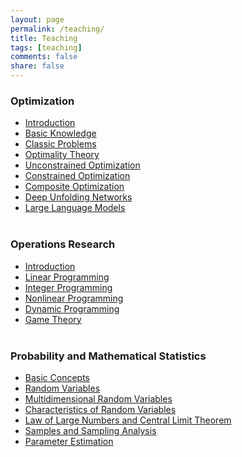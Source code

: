 ```yaml
---
layout: page
permalink: /teaching/
title: Teaching
tags: [teaching]
comments: false
share: false
---
```


### Optimization
- <a href="../teaching/最优化/最优化简介.pdf" class="textlink" target="_blank"> Introduction </a> <br>
- <a href="../teaching/最优化/基础知识.pdf" class="textlink" target="_blank"> Basic Knowledge </a> <br>
- <a href="../teaching/最优化/典型优化问题.pdf" class="textlink" target="_blank"> Classic Problems </a> <br>
- <a href="../teaching/最优化/最优性理论.pdf" class="textlink" target="_blank"> Optimality Theory </a> <br>
- <a href="../teaching/最优化/无约束优化算法.pdf" class="textlink" target="_blank"> Unconstrained Optimization </a> <br>
- <a href="../teaching/最优化/约束优化算法.pdf" class="textlink" target="_blank"> Constrained Optimization </a> <br>
- <a href="../teaching/最优化/复合优化算法.pdf" class="textlink" target="_blank"> Composite Optimization </a> <br>
- <a href="../teaching/最优化/深度展开网络.pdf" class="textlink" target="_blank"> Deep Unfolding Networks </a> <br>
- <a href="../teaching/最优化/大语言模型.pdf" class="textlink" target="_blank"> Large Language Models </a> <br><br>


### Operations Research 
- <a href="../teaching/运筹学/引言.pdf" class="textlink" target="_blank"> Introduction </a> <br>
- <a href="../teaching/运筹学/线性规划.pdf" class="textlink" target="_blank"> Linear Programming </a> <br>
- <a href="../teaching/运筹学/整数规划.pdf" class="textlink" target="_blank"> Integer Programming </a> <br>
- <a href="../teaching/运筹学/非线性规划.pdf" class="textlink" target="_blank"> Nonlinear Programming </a> <br>
- <a href="../teaching/运筹学/动态规划.pdf" class="textlink" target="_blank"> Dynamic Programming </a><br>
- <a href="../teaching/运筹学/对策论.pdf" class="textlink" target="_blank"> Game Theory </a><br><br>


### Probability and Mathematical Statistics
- <a href="../teaching/概率论/概率论的基本概念.pdf" class="textlink" target="_blank"> Basic Concepts </a> <br>
- <a href="../teaching/概率论/随机变量及其分布.pdf" class="textlink" target="_blank"> Random Variables </a> <br>
- <a href="../teaching/概率论/多维随机变量及其分布.pdf" class="textlink" target="_blank"> Multidimensional Random Variables </a> <br>
- <a href="../teaching/概率论/随机变量的数字特征.pdf" class="textlink" target="_blank"> Characteristics of Random Variables </a> <br>
- <a href="../teaching/概率论/大数定律及中心极限定理.pdf" class="textlink" target="_blank"> Law of Large Numbers and Central Limit Theorem </a> <br>
- <a href="../teaching/概率论/样本及抽样分布.pdf" class="textlink" target="_blank"> Samples and Sampling Analysis </a> <br>
- <a href="../teaching/概率论/参数估计.pdf" class="textlink" target="_blank"> Parameter Estimation </a> <br>


